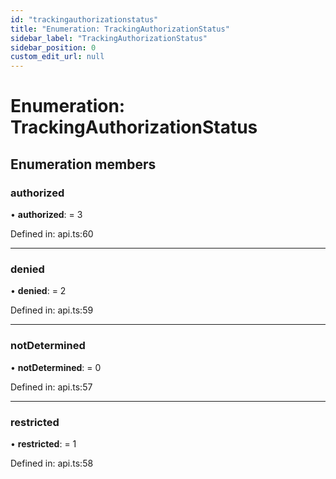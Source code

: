 ```yaml
---
id: "trackingauthorizationstatus"
title: "Enumeration: TrackingAuthorizationStatus"
sidebar_label: "TrackingAuthorizationStatus"
sidebar_position: 0
custom_edit_url: null
---
```


# Enumeration: TrackingAuthorizationStatus

## Enumeration members

### authorized

• **authorized**: = 3

Defined in: api.ts:60

___

### denied

• **denied**: = 2

Defined in: api.ts:59

___

### notDetermined

• **notDetermined**: = 0

Defined in: api.ts:57

___

### restricted

• **restricted**: = 1

Defined in: api.ts:58
